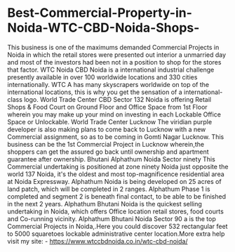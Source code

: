 # Best-Commercial-Property-in-Noida-WTC-CBD-Noida-Shops-
This business is one of the maximums demanded Commercial Projects in Noida in which the retail stores were presented out interior a unmarried day and most of the investors had been not in a position to shop for the stores that factor. WTC Noida CBD Noida is a international industrial challenge presently available in over 100 worldwide locations and 330 cities internationally. WTC A has many skyscrapers worldwide on top of the international locations, this is why you get the sensation of a international-class logo. World Trade Center CBD Sector 132 Noida is offering Retail Shops &amp; Food Court on Ground Floor and Office Space from 1st Floor wherein you may make up your mind on investing in each Lockable Office Space or Unlockable.    World Trade Center Lucknow     The viridian purple developer is also making plans to come back to Lucknow with a new Commercial assignment, so as to be coming in Gomti Nagar Lucknow. This business can be the 1st Commercial Project in Lucknow wherein,the shoppers can get the assured go back until ownership and apartment guarantee after ownership.     Bhutani Alphathum Noida Sector ninety    This Commercial undertaking is positioned at zone ninety Noida just opposite the world 137 Noida, it's the oldest and most top-magnificence residential area at Noida Expressway. Alphathum Noida is being developed on 25 acres of land patch, which will be completed in 2 ranges. Alphathum Phase 1 is completed and segment 2 is beneath final contact, to be able to be finished in the next 2 years. Alphathum Bhutani Noida is the quickest selling undertaking in Noida, which offers Office location retail stores, food courts and Co-running vicinity. Alphathum Bhutani Noida Sector 90 a is the top Commercial Projects in Noida,.Here you could discover 532 rectangular feet to 5000 squaretoes lockable administrative center location.More extra help visit my site: - https://www.wtccbdnoida.co.in/wtc-cbd-noida/  
